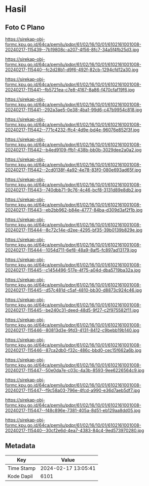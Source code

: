 # Hasil

## Foto C Plano

https://sirekap-obj-formc.kpu.go.id/64ca/pemilu/pdpr/61/02/16/10/01/6102161001008-20240217-115439--7b19808c-a207-4f56-8fc7-34a5f4fb25d3.jpg

https://sirekap-obj-formc.kpu.go.id/64ca/pemilu/pdpr/61/02/16/10/01/6102161001008-20240217-115440--fc2d28b1-d9f6-492f-82cb-1294cfd12a30.jpg

https://sirekap-obj-formc.kpu.go.id/64ca/pemilu/pdpr/61/02/16/10/01/6102161001008-20240217-115441--fb5721ea-c7e8-4167-8a86-f470cfaf19f6.jpg

https://sirekap-obj-formc.kpu.go.id/64ca/pemilu/pdpr/61/02/16/10/01/6102161001008-20240217-115441--292a3ae5-0e38-4ba1-99d6-c47b9954c818.jpg

https://sirekap-obj-formc.kpu.go.id/64ca/pemilu/pdpr/61/02/16/10/01/6102161001008-20240217-115442--771c4232-ffc4-4d9e-bd4e-96076e852f3f.jpg

https://sirekap-obj-formc.kpu.go.id/64ca/pemilu/pdpr/61/02/16/10/01/6102161001008-20240217-115442--b4ed9109-ffb1-438b-bb0b-3029dee2a0a2.jpg

https://sirekap-obj-formc.kpu.go.id/64ca/pemilu/pdpr/61/02/16/10/01/6102161001008-20240217-115442--2cd0138f-4a92-4e78-83f0-080e693ad65f.jpg

https://sirekap-obj-formc.kpu.go.id/64ca/pemilu/pdpr/61/02/16/10/01/6102161001008-20240217-115443--740dbb71-9c76-4c46-bcf8-3131d89e8db2.jpg

https://sirekap-obj-formc.kpu.go.id/64ca/pemilu/pdpr/61/02/16/10/01/6102161001008-20240217-115443--eb2bb962-b84e-4777-84ba-d309d3af2f1b.jpg

https://sirekap-obj-formc.kpu.go.id/64ca/pemilu/pdpr/61/02/16/10/01/6102161001008-20240217-115444--8c72c14e-d2ee-4295-bf35-39b0139b829e.jpg

https://sirekap-obj-formc.kpu.go.id/64ca/pemilu/pdpr/61/02/16/10/01/6102161001008-20240217-115444--1054d711-6ef8-48a9-8af5-fc897ad13179.jpg

https://sirekap-obj-formc.kpu.go.id/64ca/pemilu/pdpr/61/02/16/10/01/6102161001008-20240217-115445--c1454496-517e-4f75-a04d-dba5719ba32a.jpg

https://sirekap-obj-formc.kpu.go.id/64ca/pemilu/pdpr/61/02/16/10/01/6102161001008-20240217-115445--d57c481d-c5af-4810-bb30-d8873c924c46.jpg

https://sirekap-obj-formc.kpu.go.id/64ca/pemilu/pdpr/61/02/16/10/01/6102161001008-20240217-115445--be240c31-deed-48d5-9f27-c2f975582f11.jpg

https://sirekap-obj-formc.kpu.go.id/64ca/pemilu/pdpr/61/02/16/10/01/6102161001008-20240217-115446--80813d3e-9fd3-4131-8412-c9bebb19b140.jpg

https://sirekap-obj-formc.kpu.go.id/64ca/pemilu/pdpr/61/02/16/10/01/6102161001008-20240217-115446--87ca2db0-f32c-486c-bbd0-cec15f662a6b.jpg

https://sirekap-obj-formc.kpu.go.id/64ca/pemilu/pdpr/61/02/16/10/01/6102161001008-20240217-115447--50e0da7e-c03c-4a3b-8593-9ee6226564c9.jpg

https://sirekap-obj-formc.kpu.go.id/64ca/pemilu/pdpr/61/02/16/10/01/6102161001008-20240217-115447--f9c58a03-796e-4fcd-a990-e36d7aeb5df7.jpg

https://sirekap-obj-formc.kpu.go.id/64ca/pemilu/pdpr/61/02/16/10/01/6102161001008-20240217-115447--f48c896e-7381-405a-8d51-eb129aa8dd05.jpg

https://sirekap-obj-formc.kpu.go.id/64ca/pemilu/pdpr/61/02/16/10/01/6102161001008-20240217-115440--30cf2e6d-4ea7-4383-84c4-9ed573970280.jpg


## Metadata

| Key        | Value               |
| ---------- | ------------------- |
| Time Stamp | 2024-02-17 13:05:41 |
| Kode Dapil | 6101                |



